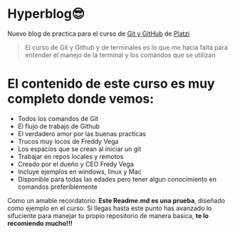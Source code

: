 # Hyperblog😎
Nuevo blog de practica para el curso de [Git y GitHub](https://platzi.com/cursos/git-github/?utm_source=google&utm_medium=cpc&utm_campaign=12455641569&utm_adgroup=121414433187&utm_content=590594403254&gclid=CjwKCAjwxZqSBhAHEiwASr9n9H1kTjyzV1yTGHMUCKuohu942XcmgK-TzXCr-AvSlVJGt_UBcV2rqBoC8G4QAvD_BwE&gclsrc=aw.ds "Git y GitHub") de [Platzi](http://platzi.com "Platzi")
> El curso de Git y Github y de terminales es lo que me hacia falta para entender el manejo de la terminal y los comandos que se utilizan

# El contenido de este curso es muy completo donde vemos:
* Todos los comandos de Git
* El flujo de trabajo de Github
* El verdadero amor por las buenas practicas
* Trucos muy locos de Freddy Vega
* Los espacios que se crean al iniciar un git
* Trabajar en repos locales y remotos
* Creado por el dueño y CEO Fredy Vega
* Incluye ejemplos en windows, linux y Mac
* Disponible para todas las edades pero tener algun         conocimiento en comandos preferiblemente


Como un amable recordatorio: **Este Readme.md es una prueba**, diseñado como ejemplo en el curso. Si llegas hasta este punto has avanzado lo sifuciente para manejar tu propio repositorio de manera basica, **te lo recomiendo mucho!!!**
